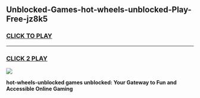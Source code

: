 
## Unblocked-Games-hot-wheels-unblocked-Play-Free-jz8k5
<h3>
<a href="https://premium76.site?title=hot-wheels-unblocked&ref=20M">CLICK TO PLAY</a></h3>
<hr>

<h3>
<a href="https://premium76.site?title=hot-wheels-unblocked&ref=20M">CLICK 2 PLAY</a>
  
</h3>

<a href="https://premium76.site?title=hot-wheels-unblocked&ref=19M"><img src="https://clearcache.store/games.png"></a>


**hot-wheels-unblocked games unblocked: Your Gateway to Fun and Accessible Online Gaming**
